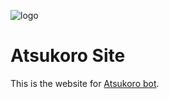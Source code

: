 ![logo](https://cdn.discordapp.com/attachments/728646482437210193/869963219358322698/Navrh_bez_nazvu.png)

# Atsukoro Site

This is the website for [Atsukoro bot](https://github.com/Atsukoro-bot/Atsukoro/).
